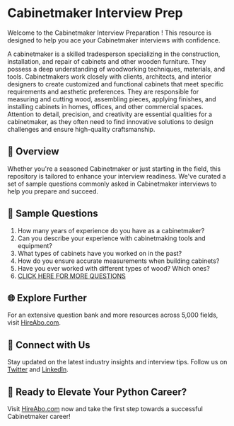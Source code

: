 # Cabinetmaker Interview Prep

Welcome to the Cabinetmaker Interview Preparation ! This resource is designed to help you ace your Cabinetmaker interviews with confidence.

A cabinetmaker is a skilled tradesperson specializing in the construction, installation, and repair of cabinets and other wooden furniture. They possess a deep understanding of woodworking techniques, materials, and tools. Cabinetmakers work closely with clients, architects, and interior designers to create customized and functional cabinets that meet specific requirements and aesthetic preferences. They are responsible for measuring and cutting wood, assembling pieces, applying finishes, and installing cabinets in homes, offices, and other commercial spaces. Attention to detail, precision, and creativity are essential qualities for a cabinetmaker, as they often need to find innovative solutions to design challenges and ensure high-quality craftsmanship.

## 🚀 Overview

Whether you're a seasoned Cabinetmaker or just starting in the field, this repository is tailored to enhance your interview readiness. We've curated a set of sample questions commonly asked in Cabinetmaker interviews to help you prepare and succeed.

## 📝 Sample Questions

1. How many years of experience do you have as a cabinetmaker?
2. Can you describe your experience with cabinetmaking tools and equipment?
3. What types of cabinets have you worked on in the past?
4. How do you ensure accurate measurements when building cabinets?
5. Have you ever worked with different types of wood? Which ones?
6. [CLICK HERE FOR MORE QUESTIONS](https://hireabo.com/job/12_2_5/Cabinetmaker)

## 🌐 Explore Further

For an extensive question bank and more resources across 5,000 fields, visit [HireAbo.com](https://www.hireabo.com).

## 📱 Connect with Us

Stay updated on the latest industry insights and interview tips. Follow us on [Twitter](https://twitter.com/hireabo) and [LinkedIn](https://www.linkedin.com/in/hire-abo-3609972a8/).

## 🚀 Ready to Elevate Your Python Career?

Visit [HireAbo.com](https://www.hireabo.com) now and take the first step towards a successful Cabinetmaker career!